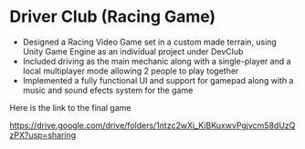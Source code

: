 # Driver Club (Racing Game)
- Designed a Racing Video Game set in a custom made terrain, using Unity Game Engine as an individual project under DevClub 
- Included driving as the main mechanic along with a single-player and a local multiplayer mode allowing 2 people to play together 
- Implemented a fully functional UI and support for gamepad along with a music and sound efects system for the game

Here is the link to the final game

https://drive.google.com/drive/folders/1ntzc2wXi_KiBKuxwvPgjvcm58dUzQzPX?usp=sharing